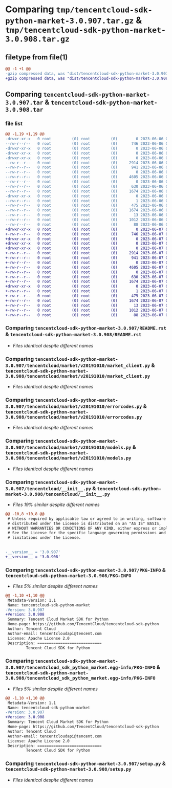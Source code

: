 # Comparing `tmp/tencentcloud-sdk-python-market-3.0.907.tar.gz` & `tmp/tencentcloud-sdk-python-market-3.0.908.tar.gz`

## filetype from file(1)

```diff
@@ -1 +1 @@
-gzip compressed data, was "dist/tencentcloud-sdk-python-market-3.0.907.tar", last modified: Tue Jun  6 02:30:19 2023, max compression
+gzip compressed data, was "dist/tencentcloud-sdk-python-market-3.0.908.tar", last modified: Wed Jun  7 00:28:00 2023, max compression
```

## Comparing `tencentcloud-sdk-python-market-3.0.907.tar` & `tencentcloud-sdk-python-market-3.0.908.tar`

### file list

```diff
@@ -1,19 +1,19 @@
-drwxr-xr-x   0 root         (0) root         (0)        0 2023-06-06 02:30:19.000000 tencentcloud-sdk-python-market-3.0.907/
--rw-r--r--   0 root         (0) root         (0)      746 2023-06-06 02:30:19.000000 tencentcloud-sdk-python-market-3.0.907/README.rst
-drwxr-xr-x   0 root         (0) root         (0)        0 2023-06-06 02:30:19.000000 tencentcloud-sdk-python-market-3.0.907/tencentcloud/
-drwxr-xr-x   0 root         (0) root         (0)        0 2023-06-06 02:30:19.000000 tencentcloud-sdk-python-market-3.0.907/tencentcloud/market/
-drwxr-xr-x   0 root         (0) root         (0)        0 2023-06-06 02:30:19.000000 tencentcloud-sdk-python-market-3.0.907/tencentcloud/market/v20191010/
--rw-r--r--   0 root         (0) root         (0)     2914 2023-06-06 02:30:19.000000 tencentcloud-sdk-python-market-3.0.907/tencentcloud/market/v20191010/market_client.py
--rw-r--r--   0 root         (0) root         (0)      941 2023-06-06 02:30:19.000000 tencentcloud-sdk-python-market-3.0.907/tencentcloud/market/v20191010/errorcodes.py
--rw-r--r--   0 root         (0) root         (0)        0 2023-06-06 02:30:19.000000 tencentcloud-sdk-python-market-3.0.907/tencentcloud/market/v20191010/__init__.py
--rw-r--r--   0 root         (0) root         (0)     4605 2023-06-06 02:30:19.000000 tencentcloud-sdk-python-market-3.0.907/tencentcloud/market/v20191010/models.py
--rw-r--r--   0 root         (0) root         (0)        0 2023-06-06 02:30:19.000000 tencentcloud-sdk-python-market-3.0.907/tencentcloud/market/__init__.py
--rw-r--r--   0 root         (0) root         (0)      630 2023-06-06 02:30:19.000000 tencentcloud-sdk-python-market-3.0.907/tencentcloud/__init__.py
--rw-r--r--   0 root         (0) root         (0)     1674 2023-06-06 02:30:19.000000 tencentcloud-sdk-python-market-3.0.907/PKG-INFO
-drwxr-xr-x   0 root         (0) root         (0)        0 2023-06-06 02:30:19.000000 tencentcloud-sdk-python-market-3.0.907/tencentcloud_sdk_python_market.egg-info/
--rw-r--r--   0 root         (0) root         (0)        1 2023-06-06 02:30:19.000000 tencentcloud-sdk-python-market-3.0.907/tencentcloud_sdk_python_market.egg-info/dependency_links.txt
--rw-r--r--   0 root         (0) root         (0)      475 2023-06-06 02:30:19.000000 tencentcloud-sdk-python-market-3.0.907/tencentcloud_sdk_python_market.egg-info/SOURCES.txt
--rw-r--r--   0 root         (0) root         (0)     1674 2023-06-06 02:30:19.000000 tencentcloud-sdk-python-market-3.0.907/tencentcloud_sdk_python_market.egg-info/PKG-INFO
--rw-r--r--   0 root         (0) root         (0)       13 2023-06-06 02:30:19.000000 tencentcloud-sdk-python-market-3.0.907/tencentcloud_sdk_python_market.egg-info/top_level.txt
--rw-r--r--   0 root         (0) root         (0)     1012 2023-06-06 02:30:19.000000 tencentcloud-sdk-python-market-3.0.907/setup.py
--rw-r--r--   0 root         (0) root         (0)       88 2023-06-06 02:30:19.000000 tencentcloud-sdk-python-market-3.0.907/setup.cfg
+drwxr-xr-x   0 root         (0) root         (0)        0 2023-06-07 00:28:00.000000 tencentcloud-sdk-python-market-3.0.908/
+-rw-r--r--   0 root         (0) root         (0)      746 2023-06-07 00:28:00.000000 tencentcloud-sdk-python-market-3.0.908/README.rst
+drwxr-xr-x   0 root         (0) root         (0)        0 2023-06-07 00:28:00.000000 tencentcloud-sdk-python-market-3.0.908/tencentcloud/
+drwxr-xr-x   0 root         (0) root         (0)        0 2023-06-07 00:28:00.000000 tencentcloud-sdk-python-market-3.0.908/tencentcloud/market/
+drwxr-xr-x   0 root         (0) root         (0)        0 2023-06-07 00:28:00.000000 tencentcloud-sdk-python-market-3.0.908/tencentcloud/market/v20191010/
+-rw-r--r--   0 root         (0) root         (0)     2914 2023-06-07 00:28:00.000000 tencentcloud-sdk-python-market-3.0.908/tencentcloud/market/v20191010/market_client.py
+-rw-r--r--   0 root         (0) root         (0)      941 2023-06-07 00:28:00.000000 tencentcloud-sdk-python-market-3.0.908/tencentcloud/market/v20191010/errorcodes.py
+-rw-r--r--   0 root         (0) root         (0)        0 2023-06-07 00:28:00.000000 tencentcloud-sdk-python-market-3.0.908/tencentcloud/market/v20191010/__init__.py
+-rw-r--r--   0 root         (0) root         (0)     4605 2023-06-07 00:28:00.000000 tencentcloud-sdk-python-market-3.0.908/tencentcloud/market/v20191010/models.py
+-rw-r--r--   0 root         (0) root         (0)        0 2023-06-07 00:28:00.000000 tencentcloud-sdk-python-market-3.0.908/tencentcloud/market/__init__.py
+-rw-r--r--   0 root         (0) root         (0)      630 2023-06-07 00:28:00.000000 tencentcloud-sdk-python-market-3.0.908/tencentcloud/__init__.py
+-rw-r--r--   0 root         (0) root         (0)     1674 2023-06-07 00:28:00.000000 tencentcloud-sdk-python-market-3.0.908/PKG-INFO
+drwxr-xr-x   0 root         (0) root         (0)        0 2023-06-07 00:28:00.000000 tencentcloud-sdk-python-market-3.0.908/tencentcloud_sdk_python_market.egg-info/
+-rw-r--r--   0 root         (0) root         (0)        1 2023-06-07 00:28:00.000000 tencentcloud-sdk-python-market-3.0.908/tencentcloud_sdk_python_market.egg-info/dependency_links.txt
+-rw-r--r--   0 root         (0) root         (0)      475 2023-06-07 00:28:00.000000 tencentcloud-sdk-python-market-3.0.908/tencentcloud_sdk_python_market.egg-info/SOURCES.txt
+-rw-r--r--   0 root         (0) root         (0)     1674 2023-06-07 00:28:00.000000 tencentcloud-sdk-python-market-3.0.908/tencentcloud_sdk_python_market.egg-info/PKG-INFO
+-rw-r--r--   0 root         (0) root         (0)       13 2023-06-07 00:28:00.000000 tencentcloud-sdk-python-market-3.0.908/tencentcloud_sdk_python_market.egg-info/top_level.txt
+-rw-r--r--   0 root         (0) root         (0)     1012 2023-06-07 00:28:00.000000 tencentcloud-sdk-python-market-3.0.908/setup.py
+-rw-r--r--   0 root         (0) root         (0)       88 2023-06-07 00:28:00.000000 tencentcloud-sdk-python-market-3.0.908/setup.cfg
```

### Comparing `tencentcloud-sdk-python-market-3.0.907/README.rst` & `tencentcloud-sdk-python-market-3.0.908/README.rst`

 * *Files identical despite different names*

### Comparing `tencentcloud-sdk-python-market-3.0.907/tencentcloud/market/v20191010/market_client.py` & `tencentcloud-sdk-python-market-3.0.908/tencentcloud/market/v20191010/market_client.py`

 * *Files identical despite different names*

### Comparing `tencentcloud-sdk-python-market-3.0.907/tencentcloud/market/v20191010/errorcodes.py` & `tencentcloud-sdk-python-market-3.0.908/tencentcloud/market/v20191010/errorcodes.py`

 * *Files identical despite different names*

### Comparing `tencentcloud-sdk-python-market-3.0.907/tencentcloud/market/v20191010/models.py` & `tencentcloud-sdk-python-market-3.0.908/tencentcloud/market/v20191010/models.py`

 * *Files identical despite different names*

### Comparing `tencentcloud-sdk-python-market-3.0.907/tencentcloud/__init__.py` & `tencentcloud-sdk-python-market-3.0.908/tencentcloud/__init__.py`

 * *Files 19% similar despite different names*

```diff
@@ -10,8 +10,8 @@
 # Unless required by applicable law or agreed to in writing, software
 # distributed under the License is distributed on an "AS IS" BASIS,
 # WITHOUT WARRANTIES OR CONDITIONS OF ANY KIND, either express or implied.
 # See the License for the specific language governing permissions and
 # limitations under the License.
 
 
-__version__ = '3.0.907'
+__version__ = '3.0.908'
```

### Comparing `tencentcloud-sdk-python-market-3.0.907/PKG-INFO` & `tencentcloud-sdk-python-market-3.0.908/PKG-INFO`

 * *Files 5% similar despite different names*

```diff
@@ -1,10 +1,10 @@
 Metadata-Version: 1.1
 Name: tencentcloud-sdk-python-market
-Version: 3.0.907
+Version: 3.0.908
 Summary: Tencent Cloud Market SDK for Python
 Home-page: https://github.com/TencentCloud/tencentcloud-sdk-python
 Author: Tencent Cloud
 Author-email: tencentcloudapi@tencent.com
 License: Apache License 2.0
 Description: ============================
         Tencent Cloud SDK for Python
```

### Comparing `tencentcloud-sdk-python-market-3.0.907/tencentcloud_sdk_python_market.egg-info/PKG-INFO` & `tencentcloud-sdk-python-market-3.0.908/tencentcloud_sdk_python_market.egg-info/PKG-INFO`

 * *Files 5% similar despite different names*

```diff
@@ -1,10 +1,10 @@
 Metadata-Version: 1.1
 Name: tencentcloud-sdk-python-market
-Version: 3.0.907
+Version: 3.0.908
 Summary: Tencent Cloud Market SDK for Python
 Home-page: https://github.com/TencentCloud/tencentcloud-sdk-python
 Author: Tencent Cloud
 Author-email: tencentcloudapi@tencent.com
 License: Apache License 2.0
 Description: ============================
         Tencent Cloud SDK for Python
```

### Comparing `tencentcloud-sdk-python-market-3.0.907/setup.py` & `tencentcloud-sdk-python-market-3.0.908/setup.py`

 * *Files identical despite different names*

